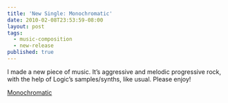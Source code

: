 ```yaml
---
title: 'New Single: Monochromatic'
date: 2010-02-08T23:53:59-08:00
layout: post
tags:
  - music-composition
  - new-release
published: true
---
```

I made a new piece of music. It&#8217;s aggressive and melodic progressive rock, with the help of Logic&#8217;s samples/synths, like usual. Please enjoy!

[Monochromatic](http://nebyoolae.com/songs/202)

<!--more-->
